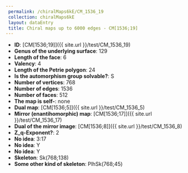 ```yaml
--- 
 permalink: /chiralMaps6kE/CM_1536_19 
 collection: chiralMaps6kE
 layout: dataEntry
 title: Chiral maps up to 6000 edges - CM[1536;19]
---
```


- **ID**: [CM[1536;19]]({{ site.url }}/test/CM_1536_19)
- **Genus of the underlying surface**: 129
- **Length of the face**: 6
- **Valency**: 4
- **Length of the Petrie polygon**: 24
- **Is the automorphism group solvable?**: S
- **Number of vertices**: 768
- **Number of edges**: 1536
- **Number of faces**: 512
- **The map is self-**: none
- **Dual map**: [CM[1536;5]]({{ site.url }}/test/CM_1536_5)
- **Mirror (enantihomorphic) map**: [CM[1536;17]]({{ site.url }}/test/CM_1536_17)
- **Dual of the mirror image**: [CM[1536;8]]({{ site.url }}/test/CM_1536_8)
- **Z_q-Exponent?**: 2
- **No idea**:  3:17
- **No idea**: Y
- **No idea**: Y
- **Skeleton**: Sk(768;138)
- **Some other kind of skeleton**: PlhSk(768;45)
